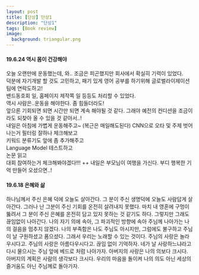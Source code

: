 ```yaml
---
layout: post
title: [단상] 단상1
description: "단상1"
tags: [Book review]
image:
  background: triangular.png
---
```


#### 19.6.24 역시 몸이 건강해야
오늘 오랜만에 운동했는데, 와.. 조금은 피곤했지만 회사에서 확실히 기력이 있었다.   
덕분에 자기개발 할 것도 고민하고, 패기 있게 영어 공부를 하기위해 글로벌라이제이션 팀에 연락도하고!   
밴드동호회 일, 홈페이지 제작쪽 일 등등도 처리할 수 있었다.   
역시 사람은..운동을 해야한다. 좀 힘들더라도!   
앞으론 기회되면 되면 시간만 되면 계속 해야될 것 같다. 그래야 예전의 컨디션을 조금이라도 되찾아 올 수 있을 것 같아서..!   
내일은 아침에 가볍게 운동해주고~ (복근은 매일해도된다)
CNN으로 오타 및 주제 벗어나는거 필터링 잘하나 체크해보고   
키워드 분류기도 앞에 좀 추가해주고   
Language Model 테스트하고   
논문 읽고   
대회 참여하는거 체크해봐야겠다!!!
++ 내일은 부모님이 여행을 가신다. 부디 행복한 기억 만들어 오셨으면..!



#### 19.6.18 은혜와 삶
하나님께서 주신 은혜 덕에 오늘도 살아간다.
그 분이 주신 생명덕에 오늘도 사람답게 살아간다.
그러나 난 그분이 주신 기회를 온전히 살려내지 못했다.
마치 내 영혼에 구멍이 뚫려서 그 분이 주신 은혜를 온전히 담고 있지 못하는 것 같기도 하다.
그렇지만 그래도 끊임없이 나아간다.
나의 자기 의에 속아, 그 파괴적인 방향에 속아 주님께 나아가는 나의 걸음을 멈추지 않겠다.
나의 부족함은 나도 주님도 아시지만, 그럼에도 불구하고 주님이 날 구원하셨고 품으셨다.
그래서 우리는 노래할 수 있는 것이다. 주님의 사랑은 놀라우시다고. 주님의 사랑은 아름다우시다고.
끊임 없이 기억하자. 네가 날 사랑하느냐라고 다시 물으시는 주님 앞에 베드로 처럼 나아가자.
아버지의 사랑은 나의 의보다 크시다.
아버지의 계획은 사람의 생각보다 크시다.
우리의 마음을 돌이켜 나의 의도 아닌 세상의 즐거움도 아닌 주님께로 돌아가자.
